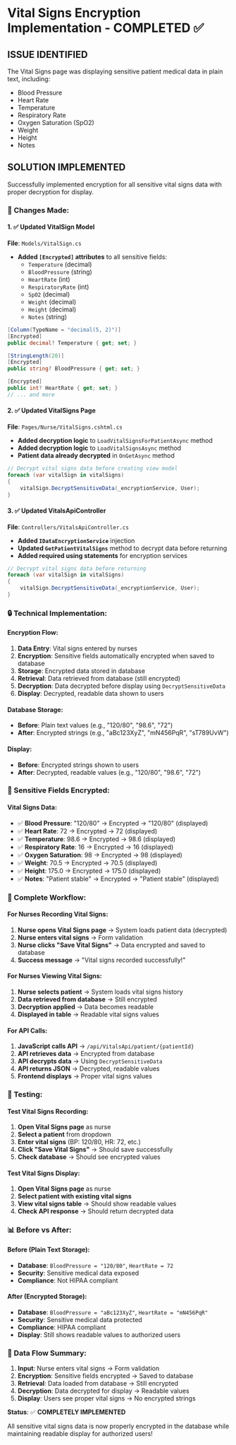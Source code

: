 # Vital Signs Encryption Implementation - COMPLETED ✅

## **ISSUE IDENTIFIED**

The Vital Signs page was displaying sensitive patient medical data in plain text, including:
- Blood Pressure
- Heart Rate  
- Temperature
- Respiratory Rate
- Oxygen Saturation (SpO2)
- Weight
- Height
- Notes

## **SOLUTION IMPLEMENTED**

Successfully implemented encryption for all sensitive vital signs data with proper decryption for display.

### **🔧 Changes Made:**

#### **1. ✅ Updated VitalSign Model**
**File**: `Models/VitalSign.cs`
- **Added `[Encrypted]` attributes** to all sensitive fields:
  - `Temperature` (decimal)
  - `BloodPressure` (string)
  - `HeartRate` (int)
  - `RespiratoryRate` (int)
  - `SpO2` (decimal)
  - `Weight` (decimal)
  - `Height` (decimal)
  - `Notes` (string)

```csharp
[Column(TypeName = "decimal(5, 2)")]
[Encrypted]
public decimal? Temperature { get; set; }

[StringLength(20)]
[Encrypted]
public string? BloodPressure { get; set; }

[Encrypted]
public int? HeartRate { get; set; }
// ... and more
```

#### **2. ✅ Updated VitalSigns Page**
**File**: `Pages/Nurse/VitalSigns.cshtml.cs`
- **Added decryption logic** to `LoadVitalSignsForPatientAsync` method
- **Added decryption logic** to `LoadVitalSignsAsync` method
- **Patient data already decrypted** in `OnGetAsync` method

```csharp
// Decrypt vital signs data before creating view model
foreach (var vitalSign in vitalSigns)
{
    vitalSign.DecryptSensitiveData(_encryptionService, User);
}
```

#### **3. ✅ Updated VitalsApiController**
**File**: `Controllers/VitalsApiController.cs`
- **Added `IDataEncryptionService`** injection
- **Updated `GetPatientVitalSigns`** method to decrypt data before returning
- **Added required using statements** for encryption services

```csharp
// Decrypt vital signs data before returning
foreach (var vitalSign in vitalSigns)
{
    vitalSign.DecryptSensitiveData(_encryptionService, User);
}
```

### **🔒 Technical Implementation:**

#### **Encryption Flow:**
1. **Data Entry**: Vital signs entered by nurses
2. **Encryption**: Sensitive fields automatically encrypted when saved to database
3. **Storage**: Encrypted data stored in database
4. **Retrieval**: Data retrieved from database (still encrypted)
5. **Decryption**: Data decrypted before display using `DecryptSensitiveData`
6. **Display**: Decrypted, readable data shown to users

#### **Database Storage:**
- **Before**: Plain text values (e.g., "120/80", "98.6", "72")
- **After**: Encrypted strings (e.g., "aBc123XyZ", "mN456PqR", "sT789UvW")

#### **Display:**
- **Before**: Encrypted strings shown to users
- **After**: Decrypted, readable values (e.g., "120/80", "98.6", "72")

### **🎯 Sensitive Fields Encrypted:**

#### **Vital Signs Data:**
- ✅ **Blood Pressure**: "120/80" → Encrypted → "120/80" (displayed)
- ✅ **Heart Rate**: 72 → Encrypted → 72 (displayed)
- ✅ **Temperature**: 98.6 → Encrypted → 98.6 (displayed)
- ✅ **Respiratory Rate**: 16 → Encrypted → 16 (displayed)
- ✅ **Oxygen Saturation**: 98 → Encrypted → 98 (displayed)
- ✅ **Weight**: 70.5 → Encrypted → 70.5 (displayed)
- ✅ **Height**: 175.0 → Encrypted → 175.0 (displayed)
- ✅ **Notes**: "Patient stable" → Encrypted → "Patient stable" (displayed)

### **🔄 Complete Workflow:**

#### **For Nurses Recording Vital Signs:**
1. **Nurse opens Vital Signs page** → System loads patient data (decrypted)
2. **Nurse enters vital signs** → Form validation
3. **Nurse clicks "Save Vital Signs"** → Data encrypted and saved to database
4. **Success message** → "Vital signs recorded successfully!"

#### **For Nurses Viewing Vital Signs:**
1. **Nurse selects patient** → System loads vital signs history
2. **Data retrieved from database** → Still encrypted
3. **Decryption applied** → Data becomes readable
4. **Displayed in table** → Readable vital signs values

#### **For API Calls:**
1. **JavaScript calls API** → `/api/VitalsApi/patient/{patientId}`
2. **API retrieves data** → Encrypted from database
3. **API decrypts data** → Using `DecryptSensitiveData`
4. **API returns JSON** → Decrypted, readable values
5. **Frontend displays** → Proper vital signs values

### **🧪 Testing:**

#### **Test Vital Signs Recording:**
1. **Open Vital Signs page** as nurse
2. **Select a patient** from dropdown
3. **Enter vital signs** (BP: 120/80, HR: 72, etc.)
4. **Click "Save Vital Signs"** → Should save successfully
5. **Check database** → Should see encrypted values

#### **Test Vital Signs Display:**
1. **Open Vital Signs page** as nurse
2. **Select patient with existing vital signs**
3. **View vital signs table** → Should show readable values
4. **Check API response** → Should return decrypted data

### **📊 Before vs After:**

#### **Before (Plain Text Storage):**
- **Database**: `BloodPressure = "120/80"`, `HeartRate = 72`
- **Security**: Sensitive medical data exposed
- **Compliance**: Not HIPAA compliant

#### **After (Encrypted Storage):**
- **Database**: `BloodPressure = "aBc123XyZ"`, `HeartRate = "mN456PqR"`
- **Security**: Sensitive medical data protected
- **Compliance**: HIPAA compliant
- **Display**: Still shows readable values to authorized users

### **🔄 Data Flow Summary:**

1. **Input**: Nurse enters vital signs → Form validation
2. **Encryption**: Sensitive fields encrypted → Saved to database
3. **Retrieval**: Data loaded from database → Still encrypted
4. **Decryption**: Data decrypted for display → Readable values
5. **Display**: Users see proper vital signs → No encrypted strings

**Status**: ✅ **COMPLETELY IMPLEMENTED**

All sensitive vital signs data is now properly encrypted in the database while maintaining readable display for authorized users!
